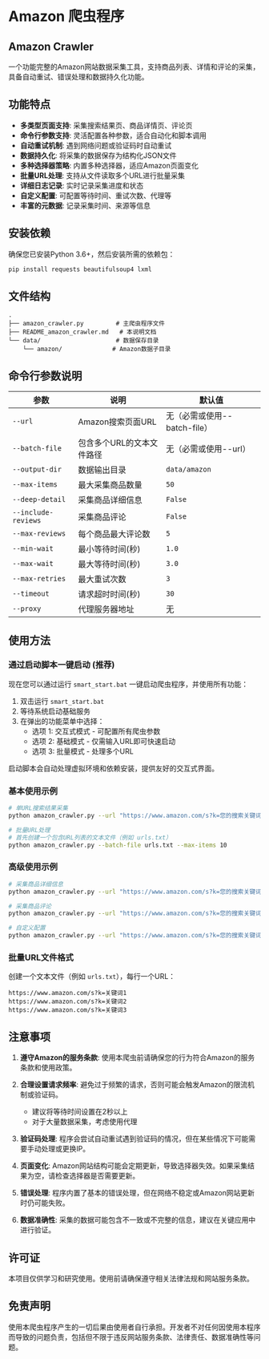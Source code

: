 # Amazon 爬虫程序
## Amazon Crawler

一个功能完整的Amazon网站数据采集工具，支持商品列表、详情和评论的采集，具备自动重试、错误处理和数据持久化功能。

## 功能特点

- **多类型页面支持**: 采集搜索结果页、商品详情页、评论页
- **命令行参数支持**: 灵活配置各种参数，适合自动化和脚本调用
- **自动重试机制**: 遇到网络问题或验证码时自动重试
- **数据持久化**: 将采集的数据保存为结构化JSON文件
- **多种选择器策略**: 内置多种选择器，适应Amazon页面变化
- **批量URL处理**: 支持从文件读取多个URL进行批量采集
- **详细日志记录**: 实时记录采集进度和状态
- **自定义配置**: 可配置等待时间、重试次数、代理等
- **丰富的元数据**: 记录采集时间、来源等信息

## 安装依赖

确保您已安装Python 3.6+，然后安装所需的依赖包：

```bash
pip install requests beautifulsoup4 lxml
```

## 文件结构

```
.
├── amazon_crawler.py         # 主爬虫程序文件
├── README_amazon_crawler.md   # 本说明文档
└── data/                     # 数据保存目录
    └── amazon/              # Amazon数据子目录
```

## 命令行参数说明

| 参数 | 说明 | 默认值 |
|------|------|--------|
| `--url` | Amazon搜索页面URL | 无（必需或使用--batch-file） |
| `--batch-file` | 包含多个URL的文本文件路径 | 无（必需或使用--url） |
| `--output-dir` | 数据输出目录 | `data/amazon` |
| `--max-items` | 最大采集商品数量 | `50` |
| `--deep-detail` | 采集商品详细信息 | `False` |
| `--include-reviews` | 采集商品评论 | `False` |
| `--max-reviews` | 每个商品最大评论数 | `5` |
| `--min-wait` | 最小等待时间(秒) | `1.0` |
| `--max-wait` | 最大等待时间(秒) | `3.0` |
| `--max-retries` | 最大重试次数 | `3` |
| `--timeout` | 请求超时时间(秒) | `30` |
| `--proxy` | 代理服务器地址 | 无 |

## 使用方法

### 通过启动脚本一键启动 (推荐)

现在您可以通过运行 `smart_start.bat` 一键启动爬虫程序，并使用所有功能：

1. 双击运行 `smart_start.bat`
2. 等待系统启动基础服务
3. 在弹出的功能菜单中选择：
   - 选项 1: 交互式模式 - 可配置所有爬虫参数
   - 选项 2: 基础模式 - 仅需输入URL即可快速启动
   - 选项 3: 批量模式 - 处理多个URL

启动脚本会自动处理虚拟环境和依赖安装，提供友好的交互式界面。

### 基本使用示例

```bash
# 单URL搜索结果采集
python amazon_crawler.py --url "https://www.amazon.com/s?k=您的搜索关键词" --max-items 20

# 批量URL处理
# 首先创建一个包含URL列表的文本文件（例如 urls.txt）
python amazon_crawler.py --batch-file urls.txt --max-items 10
```

### 高级使用示例

```bash
# 采集商品详细信息
python amazon_crawler.py --url "https://www.amazon.com/s?k=您的搜索关键词" --deep-detail --max-items 10

# 采集商品评论
python amazon_crawler.py --url "https://www.amazon.com/s?k=您的搜索关键词" --include-reviews --max-reviews 3

# 自定义配置
python amazon_crawler.py --url "https://www.amazon.com/s?k=您的搜索关键词" --min-wait 2.5 --max-wait 5.0 --max-retries 5
```

### 批量URL文件格式

创建一个文本文件（例如 `urls.txt`），每行一个URL：

```
https://www.amazon.com/s?k=关键词1
https://www.amazon.com/s?k=关键词2
https://www.amazon.com/s?k=关键词3
```

## 注意事项

1. **遵守Amazon的服务条款**: 使用本爬虫前请确保您的行为符合Amazon的服务条款和使用政策。

2. **合理设置请求频率**: 避免过于频繁的请求，否则可能会触发Amazon的限流机制或验证码。
   - 建议将等待时间设置在2秒以上
   - 对于大量数据采集，考虑使用代理

3. **验证码处理**: 程序会尝试自动重试遇到验证码的情况，但在某些情况下可能需要手动处理或更换IP。

4. **页面变化**: Amazon网站结构可能会定期更新，导致选择器失效。如果采集结果为空，请检查选择器是否需要更新。

5. **错误处理**: 程序内置了基本的错误处理，但在网络不稳定或Amazon网站更新时仍可能失败。

6. **数据准确性**: 采集的数据可能包含不一致或不完整的信息，建议在关键应用中进行验证。

## 许可证

本项目仅供学习和研究使用。使用前请确保遵守相关法律法规和网站服务条款。

## 免责声明

使用本爬虫程序产生的一切后果由使用者自行承担。开发者不对任何因使用本程序而导致的问题负责，包括但不限于违反网站服务条款、法律责任、数据准确性等问题。